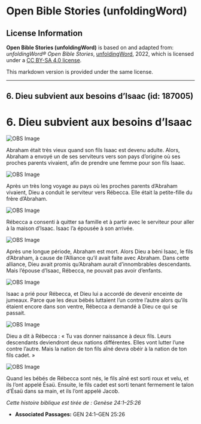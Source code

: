 # Open Bible Stories (unfoldingWord)

## License Information

**Open Bible Stories (unfoldingWord)** is based on and adapted from: _unfoldingWord® Open Bible Stories_, [unfoldingWord](https://unfoldingword.org/utw), 2022, which is licensed under a [CC BY-SA 4.0 license](https://creativecommons.org/licenses/by-sa/4.0/legalcode.en).

This markdown version is provided under the same license.



--------------------------------

## 6. Dieu subvient aux besoins d’Isaac (id: 187005)

6\. Dieu subvient aux besoins d’Isaac
=====================================

![OBS Image](https://cdn.aquifer.bible/aquifer-content/resources/UWOBS/jpg/360px/obs-en-06-01.jpg)

Abraham était très vieux quand son fils Isaac est devenu adulte. Alors, Abraham a envoyé un de ses serviteurs vers son pays d’origine où ses proches parents vivaient, afin de prendre une femme pour son fils Isaac.

![OBS Image](https://cdn.aquifer.bible/aquifer-content/resources/UWOBS/jpg/360px/obs-en-06-02.jpg)

Après un très long voyage au pays où les proches parents d’Abraham vivaient, Dieu a conduit le serviteur vers Rébecca. Elle était la petite\-fille du frère d’Abraham.

![OBS Image](https://cdn.aquifer.bible/aquifer-content/resources/UWOBS/jpg/360px/obs-en-06-03.jpg)

Rébecca a consenti à quitter sa famille et à partir avec le serviteur pour aller à la maison d’Isaac. Isaac l’a épousée à son arrivée.

![OBS Image](https://cdn.aquifer.bible/aquifer-content/resources/UWOBS/jpg/360px/obs-en-06-04.jpg)

Après une longue période, Abraham est mort. Alors Dieu a béni Isaac, le fils d’Abraham, à cause de l’Alliance qu’il avait faite avec Abraham. Dans cette alliance, Dieu avait promis qu’Abraham aurait d’innombrables descendants. Mais l’épouse d’Isaac, Rébecca, ne pouvait pas avoir d’enfants.

![OBS Image](https://cdn.aquifer.bible/aquifer-content/resources/UWOBS/jpg/360px/obs-en-06-05.jpg)

Isaac a prié pour Rébecca, et Dieu lui a accordé de devenir enceinte de jumeaux. Parce que les deux bébés luttaient l’un contre l’autre alors qu’ils étaient encore dans son ventre, Rébecca a demandé à Dieu ce qui se passait.

![OBS Image](https://cdn.aquifer.bible/aquifer-content/resources/UWOBS/jpg/360px/obs-en-06-06.jpg)

Dieu a dit à Rébecca : « Tu vas donner naissance à deux fils. Leurs descendants deviendront deux nations différentes. Elles vont lutter l’une contre l’autre. Mais la nation de ton fils aîné devra obéir à la nation de ton fils cadet. »

![OBS Image](https://cdn.aquifer.bible/aquifer-content/resources/UWOBS/jpg/360px/obs-en-06-07.jpg)

Quand les bébés de Rébecca sont nés, le fils aîné est sorti roux et velu, et ils l’ont appelé Ésaü. Ensuite, le fils cadet est sorti tenant fermement le talon d’Ésaü dans sa main, et ils l’ont appelé Jacob.

*Cette histoire biblique est tirée de : Genèse 24:1–25:26*

* **Associated Passages:** GEN 24:1–GEN 25:26

